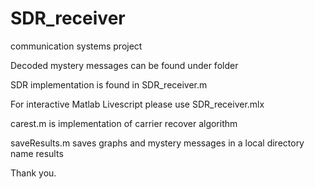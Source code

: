 # SDR_receiver

communication systems project



Decoded mystery messages can be found under <results> folder

SDR implementation is found in SDR_receiver.m 

For interactive Matlab Livescript please use SDR_receiver.mlx

carest.m is implementation of carrier recover algorithm

saveResults.m saves graphs and mystery messages in a local directory name results

Thank you.